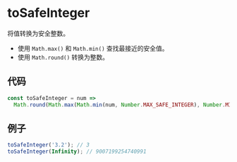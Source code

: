 # toSafeInteger

将值转换为安全整数。

- 使用 `Math.max()` 和 `Math.min()` 查找最接近的安全值。
- 使用 `Math.round()` 转换为整数。

## 代码

```js
const toSafeInteger = num =>
  Math.round(Math.max(Math.min(num, Number.MAX_SAFE_INTEGER), Number.MIN_SAFE_INTEGER));
```

## 例子

```js
toSafeInteger('3.2'); // 3
toSafeInteger(Infinity); // 9007199254740991
```
